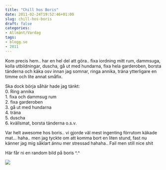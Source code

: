 ```yaml
---
title: "Chill hos Boris"
date: 2011-02-24T19:52:46+01:00
slug: chill-hos-boris
draft: false
categories:
- Allmänt/Vardag
tags:
- blogg.se
- 2011
---
```

Kom precis hem.. har en hel del att göra.. fixa iordning mitt rum, dammsuga, kolla utbildningar, duscha, gå ut med hundarna, fixa hela garderoben, borsta tänderna och käka osv innan jag somnar, ringa annika, träna ytterligare en timme och lite annat småfix.  
  
Ska dock börja såhär hade jag tänkt:  
0\. Ring annika  
1\. fixa och dammsug rum  
2\. fixa garderoben  
3\. gå ut med hundarna  
4\. träna  
5\. duscha  
6\. kvällsmat, borsta tänderna o.s.v.  
  
  
Var helt awesome hos boris.. vi gjorde väl mest ingenting förrutom käkade mat... haha.. men jag tyckte om att komma bort en liten stund, fast nu känner jag mig såklart ännu mer stressad hahaha.. Fail men still nice shit  
  
Här får ni en random bild på boris ^.^  
  
![](/assets/images/blogg.se/dsc09803_134413423.jpg)
